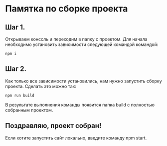 # Памятка по сборке проекта

## Шаг 1.
Открываем консоль и переходим в папку с проектом. Для начала необходимо установить зависимости следующей командой командой:
```
npm i
```
## Шаг 2.
Как только все зависимости установились, нам нужно запустить сборку проекта. Сделать это можно так: 
```
npm run build
```
В результате выполнения команды появится папка build с полностью собранным проектом.
## Поздравляю, проект собран!
Если хотите запустить сайт локально, введите команду npm start.
